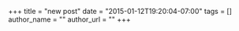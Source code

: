 +++
title = "new post"
date = "2015-01-12T19:20:04-07:00"
tags = []
author_name = ""
author_url = ""
+++
